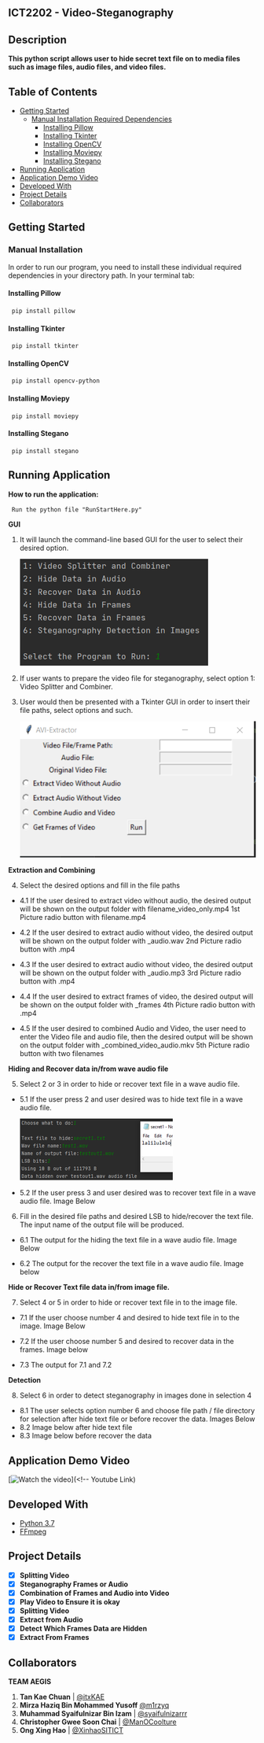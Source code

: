 ## ICT2202 - Video-Steganography

## Description
**This python script allows user to hide secret text file on to media files such as image files, audio files, and video files.**

## Table of Contents
* [Getting Started](#getting-started)
  * [Manual Installation Required Dependencies](#manual-installation-required-dependencies)
    * [Installing Pillow](#installing-pillow)
    * [Installing Tkinter](#installing-tkinter)
    * [Installing OpenCV](#installing-opencv)
    * [Installing Moviepy](#installing-moviepy)
    * [Installing Stegano](#installing-stegano)
* [Running Application](#running-application)
* [Application Demo Video](#application-demo-video)
* [Developed With](#developed-with)
* [Project Details](#project-details)
* [Collaborators](#collaborators)

## Getting Started

### Manual Installation
In order to run our program, you need to install these individual required dependencies in your directory path. In your terminal tab: 

#### Installing Pillow

     pip install pillow

#### Installing Tkinter

     pip install tkinter
     
#### Installing OpenCV

     pip install opencv-python
     
#### Installing Moviepy

     pip install moviepy

#### Installing Stegano

     pip install stegano
     
     
## Running Application

**How to run the application:**

     Run the python file "RunStartHere.py"

**GUI**
1. It will launch the command-line based GUI for the user to select their desired option.

	![Main Gui](/images/maingui.PNG)

2. If user wants to prepare the video file for steganography, select option 1: Video Splitter and Combiner.
3. User would then be presented with a Tkinter GUI in order to insert their file paths, select options and such.

	![Avi Gui](/images/avigui.PNG)

**Extraction and Combining**

4. Select the desired options and fill in the file paths

* 4.1 If the user desired to extract video without audio, the desired output will be shown on the output folder with filename_video_only.mp4
1st Picture
radio button with filename.mp4
	
* 4.2 If the user desired to extract audio without video, the desired output will be shown on the output folder with <filename>_audio.wav
2nd Picture
radio button with <filename>.mp4
	
* 4.3 If the user desired to extract audio without video, the desired output will be shown on the output folder with <filename>_audio.mp3
3rd Picture
radio button with <filename>.mp4
	
* 4.4 If the user desired to extract frames of video, the desired output will be shown on the output folder with <filename>_frames
4th Picture
radio button with <filename>.mp4
	
* 4.5 If the user desired to combined Audio and Video, the user need to enter the Video file and audio file, then the desired output will be shown on the output folder with <filename>_combined_video_audio.mkv
5th Picture
radio button with two filenames

**Hiding and Recover data in/from wave audio file**

5. Select 2 or 3 in order to hide or recover text file in a wave audio file.
* 5.1 If the user press 2 and user desired was to hide text file in a wave audio file.

	![Hide Audio](/images/hideaud.png)

* 5.2 If the user press 3 and user desired was to recover text file in a wave audio file. Image Below

6. Fill in the desired file paths and desired LSB to hide/recover the text file. The input name of the output file will be produced. 
* 6.1 The output for the hiding the text file in a wave audio file. Image Below

* 6.2 The output for the recover the text file in a wave audio file. Image below

**Hide or Recover Text file data in/from image file.**

7. Select 4 or 5 in order to hide or recover text file in to the image file.
* 7.1 If the user choose number 4 and desired to hide text file in to the image. Image Below

* 7.2 If the user choose number 5 and desired to recover data in the frames. Image below

* 7.3 The output for 7.1 and 7.2

**Detection**

8. Select 6 in order to detect steganography in images done in selection 4
* 8.1 The user selects option number 6 and choose file path / file directory for selection after hide text file or before recover the data. Images Below
* 8.2 Image below after hide text file
* 8.3 Image below before recover the data

## Application Demo Video

[![Watch the video](<!--Link from github, screenpic--> "Click here to watch the video")](<!-- Youtube Link)

## Developed With

* [Python 3.7](https://docs.python.org/3.7/)
* [FFmpeg](https://ffmpeg.org/download.html#build-windows)

## Project Details

* [X] **Splitting Video**
* [X] **Steganography Frames or Audio**
* [X] **Combination of Frames and Audio into Video**
* [X] **Play Video to Ensure it is okay**
* [X] **Splitting Video**
* [X] **Extract from Audio**
* [X] **Detect Which Frames Data are Hidden**
* [X] **Extract From Frames**

## Collaborators
**TEAM AEGIS** 

1. **Tan Kae Chuan** | [@itxKAE](https://github.com/itxKAE)
1. **Mirza Haziq Bin Mohammed Yusoff** [@m1rzyq](https://github.com/m1rzyq) 
1. **Muhammad Syaifulnizar Bin Izam** | [@syaifulnizarrr](https://github.com/syaifulnizarrr)
1. **Christopher Gwee Soon Chai** | [@ManOCoolture](https://github.com/ManOCoolture)
1. **Ong Xing Hao** | [@XinhaoSITICT](https://github.com/XinhaoSITICT)
